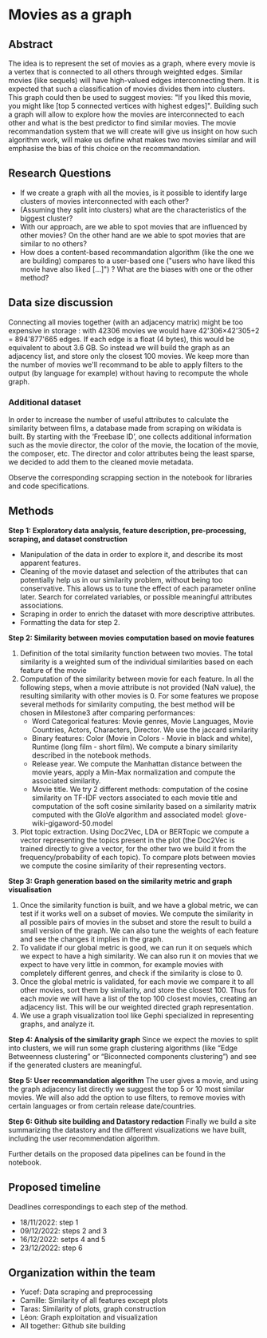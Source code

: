 # Movies as a graph


## Abstract
[//]: # "Abstract: A 150 word description of the project idea and goals. What’s the motivation behind your project? What story would you like to tell, and why?"
The idea is to represent the set of movies as a graph, where every movie is a vertex that is connected to all others through weighted edges. Similar movies (like sequels) will have high-valued edges interconnecting them. It is expected that such a classification of movies divides them into clusters. This graph could then be used to suggest movies: "If you liked this movie, you might like \[top 5 connected vertices with highest edges\]". Building such a graph will allow to explore how the movies are interconnected to each other and what is the best predictor to find similar movies. The movie recommandation system that we will create will give us insight on how such algorithm work, will make us define what makes two movies similar and will emphasise the bias of this choice on the recommandation.

## Research Questions
[//]: # "Research Questions: A list of research questions you would like to address during the project."
* If we create a graph with all the movies, is it possible to identify large clusters of movies interconnected with each other?
* (Assuming they split into clusters) what are the characteristics of the biggest cluster?
* With our approach, are we able to spot movies that are influenced by other movies? On the other hand are we able to spot movies that are similar to no others?
* How does a content-based recommandation algorithm (like the one we are building) compares to a user-based one ("users who have liked this movie have also liked [...]") ? What are the biases with one or the other method?


## Data size discussion
[//]: # "Proposed additional datasets (if any): List the additional dataset(s) you want to use (if any), and some ideas on how you expect to get, manage, process, and enrich it/them. Show us that you’ve read the docs and some examples, and that you have a clear idea on what to expect. Discuss data size and format if relevant. It is your responsibility to check that what you propose is feasible."
Connecting all movies together (with an adjacency matrix) might be too expensive in storage : with 42306 movies we would have 42'306×42'305÷2 = 894'877'665 edges. If each edge is a float (4 bytes), this would be equivalent to about 3.6 GB. So instead we will build the graph as an adjacency list, and store only the closest 100 movies. We keep more than the number of movies we'll recommand to be able to apply filters to the output (by language for example) without having to recompute the whole graph.

### Additional dataset
In order to increase the number of useful attributes to calculate the similarity between films, a database made from scraping on wikidata is built. By starting with the ‘Freebase ID’, one collects additional information such as the movie director, the color of the movie, the location of the movie, the composer, etc. 
The director and color attributes being the least sparse, we decided to add them to the cleaned movie metadata. 

Observe the corresponding scrapping section in the notebook for libraries and code specifications. 

## Methods

**Step 1: Exploratory data analysis, feature description, pre-processing, scraping, and dataset construction** 
* Manipulation of the data in order to explore it, and describe its most apparent features.
* Cleaning of the movie dataset and selection of the attributes that can potentially help us in our similarity problem, without being too conservative. This allows us to tune the effect of each parameter online later. Search for correlated variables, or possible meaningful attributes associations. 
* Scraping in order to enrich the dataset with more descriptive attributes. 
* Formatting the data for step 2. 

**Step 2: Similarity between movies computation based on movie features** 
<ol>
  <li>Definition of the total similarity function between two movies. The total similarity is a weighted sum of the individual similarities based on each feature of the movie 
</li>
  <li>Computation of the similarity between movie for each feature. In all the following steps, when a movie attribute is not provided (NaN value), the resulting similarity with other movies is 0. For some features we propose several methods for similarity computing, the best method will be chosen in Milestone3 after comparing performances:
  <ul>
  <li>Word Categorical features: Movie genres, Movie Languages, Movie Countries, Actors, Characters, Director. We use the jaccard similarity</li>
  <li>Binary features: Color (Movie in Colors - Movie in black and white), Runtime (long film - short film). We compute a binary similarity described in the notebook methods.</li>
  <li>Release year. We compute the Manhattan distance between the movie years, apply a Min-Max normalization and compute the associated similarity.
</li>
  <li>Movie title. We try 2 different methods: computation of the cosine similarity on TF-IDF vectors associated to each movie title and computation of the soft cosine similarity based on a similarity matrix computed with the GloVe algorithm and associated model: glove-wiki-gigaword-50.model 
</li>
</ul></li>
  <li>Plot topic extraction. Using Doc2Vec, LDA or BERTopic we compute a vector representing the topics present in the plot (the Doc2Vec is trained directly to give a vector, for the other two we build it from the frequency/probability of each topic). To compare plots between movies we compute the cosine similarity of their representing vectors.
</li>
</ol>

**Step 3: Graph generation based on the similarity metric and graph visualisation**
<ol>
  <li>Once the similarity function is built, and we have a global metric, we can test if it works well on a subset of movies. We compute the similarity in all possible pairs of movies in the subset and store the result to build a small version of the graph. We can also tune the weights of each feature and see the changes it implies in the graph.
</li>
  <li>To validate if our global metric is good, we can run it on sequels which we expect to have a high similarity. We can also run it on movies that we expect to have very little in common, for example movies with completely different genres, and check if the similarity is close to 0.
</li>
  <li>Once the global metric is validated, for each movie we compare it to all other movies, sort them by similarity, and store the closest 100. Thus for each movie we will have a list of the top 100 closest movies, creating an adjacency list. This will be our weighted directed graph representation.
</li>
  <li>We use a graph visualization tool like Gephi specialized in representing graphs, and analyze it.
</li>
</ol>

**Step 4: Analysis of the similarity graph**
Since we expect the movies to split into clusters, we will run some graph clustering algorithms (like “Edge Betweenness clustering” or “Biconnected components clustering”) and see if the generated clusters are meaningful.

**Step 5: User recommandation algorithm** 
The user gives a movie, and using the graph adjacency list directly we suggest the top 5 or 10 most similar movies. We will also add the option to use filters, to remove movies with certain languages or from certain release date/countries.

**Step 6: Github site building and Datastory redaction**
Finally we build a site summarizing the datastory and the different visualizations we have built, including the user recommendation algorithm.

Further details on the proposed data pipelines can be found in the notebook.


## Proposed timeline
Deadlines correspondings to each step of the method.
* 18/11/2022: step 1
* 09/12/2022: steps 2 and 3
* 16/12/2022: setps 4 and 5
* 23/12/2022: step 6


## Organization within the team
[//]: # "A list of internal milestones up until project Milestone P3."

* Yucef: Data scraping and preprocessing
* Camille: Similarity of all features except plots
* Taras: Similarity of plots, graph construction 
* Léon: Graph exploitation and visualization
* All together: Github site building
